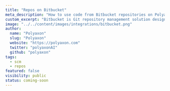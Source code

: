 ```yaml
---
title: "Repos on Bitbucket"
meta_description: "How to use code from Bitbucket repositories on Polyaxon. You can use code from your Bitbucket repositories directly in Polyaxon projects without having to check them out on your local machine first."
custom_excerpt: "Bitbucket is Git repository management solution designed for professional teams. It gives you a central place to manage git repositories, collaborate on your source code and guide you through the development flow."
image: "../../content/images/integrations/bitbucket.png"
author:
  name: "Polyaxon"
  slug: "Polyaxon"
  website: "https://polyaxon.com"
  twitter: "polyaxonAI"
  github: "polyaxon"
tags: 
  - scm
  - repos
featured: false
visibility: public
status: coming-soon
---
```

